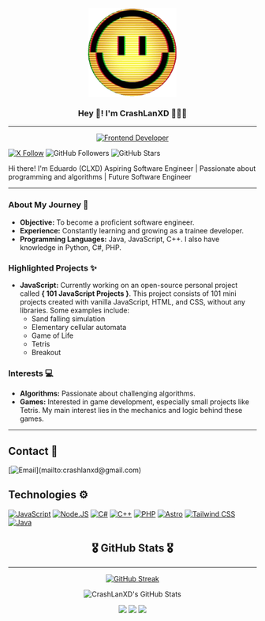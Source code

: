 <p align="center" width="200">
   <img align="center" width="180" src="MRVN_icon.png" />
   <h3 align="center">Hey 👋! I'm CrashLanXD 👨🏽‍💻</h3>
</p>

---

<div align="center">
  <a href="https://git.io/typing-svg">
    <img src="https://readme-typing-svg.demolab.com?font=Ubuntu&weight=500&size=30&duration=3000&pause=2000&color=ffaa00&center=true&vCenter=true&width=435&lines=%3CFrontend+Developer%2F%3E" alt="Frontend Developer" />
  </a>
</div>

[![X Follow](https://img.shields.io/twitter/follow/crashlanxd?style=social)](https://x.com/crashlanxd)
![GitHub Followers](https://img.shields.io/github/followers/crashlanxd?style=social)
![GitHub Stars](https://img.shields.io/github/stars/crashlanxd?style=social)

Hi there! I'm Eduardo (CLXD)
Aspiring Software Engineer | Passionate about programming and algorithms | Future Software Engineer

---

### About My Journey 👾
- **Objective:** To become a proficient software engineer.
- **Experience:** Constantly learning and growing as a trainee developer.
- **Programming Languages:** Java, JavaScript, C++. I also have knowledge in Python, C#, PHP.

### Highlighted Projects ✨
- **JavaScript:** Currently working on an open-source personal project called **{ 101 JavaScript Projects }**. This project consists of 101 mini projects created with vanilla JavaScript, HTML, and CSS, without any libraries. Some examples include:
  - Sand falling simulation
  - Elementary cellular automata
  - Game of Life
  - Tetris
  - Breakout

### Interests 💻
- **Algorithms:** Passionate about challenging algorithms.
- **Games:** Interested in game development, especially small projects like Tetris. My main interest lies in the mechanics and logic behind these games.

---

## Contact 📨
[![Email](https://img.shields.io/badge/crashlanxd@gmail.com-email_personal_(slow_response)-D14836?style=for-the-badge&logo=gmail&logoColor=white&labelColor=ECA311)](mailto:crashlanxd@gmail.com)

## Technologies ⚙️

[![JavaScript](https://img.shields.io/badge/JavaScript-f7df1e?style=for-the-badge&logo=javascript&logoColor=white&labelColor=2A2A2A)]()
[![Node.JS](https://img.shields.io/badge/Node.JS-8fc708?style=for-the-badge&logo=node.js&logoColor=white&labelColor=2A2A2A)]()
[![C#](https://img.shields.io/badge/Csharp-9b4b94?style=for-the-badge&logo=csharp&logoColor=white&labelColor=2A2A2A)]()
[![C++](https://img.shields.io/badge/C++-659ad2?style=for-the-badge&logo=cplusplus&logoColor=white&labelColor=2A2A2A)]()
[![PHP](https://img.shields.io/badge/PHP-8993c1?style=for-the-badge&logo=php&logoColor=white&labelColor=2A2A2A)]()
[![Astro](https://img.shields.io/badge/Astro-ff5c00?style=for-the-badge&logo=astro&logoColor=white&labelColor=2A2A2A)]()
[![Tailwind CSS](https://img.shields.io/badge/Tailwind_CSS-06b6d4?style=for-the-badge&logo=tailwindcss&logoColor=white&labelColor=2A2A2A)]()
[![Java](https://img.shields.io/badge/Java-3a75b0?style=for-the-badge&logo=java&logoColor=white&labelColor=2A2A2A)]()

<div align="center">

## 🎖️ GitHub Stats 🎖️

---

[![GitHub Streak](https://github-readme-streak-stats.herokuapp.com/?user=crashlanxd&background=16130a&dates=ffffff&ring=9f7316&fire=9f7316&currStreakNum=ffffff&sideNums=ffffff&currStreakLabel=9f7316&sideLabels=9f7316&hide_border=true)](https://git.io/streak-stats)

![CrashLanXD's GitHub Stats](https://github-readme-stats.vercel.app/api?username=crashlanxd&show_icons=true&theme=gruvbox)

![](http://github-profile-summary-cards.vercel.app/api/cards/profile-details?username=crashlanxd&theme=slateorange) 
![](http://github-profile-summary-cards.vercel.app/api/cards/stats?username=crashlanxd&theme=slateorange)
![](http://github-profile-summary-cards.vercel.app/api/cards/most-commit-language?username=crashlanxd&theme=slateorange) 

</div>
